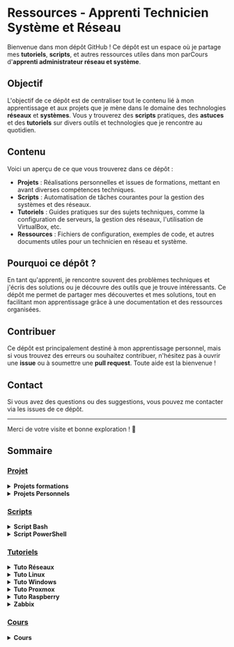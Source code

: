 # Ressources - Apprenti Technicien Système et Réseau

Bienvenue dans mon dépôt GitHub ! Ce dépôt est un espace où je partage mes **tutoriels**, **scripts**, et autres ressources utiles dans mon parCours d'**apprenti administrateur réseau et système**.

## Objectif

L'objectif de ce dépôt est de centraliser tout le contenu lié à mon apprentissage et aux projets que je mène dans le domaine des technologies **réseaux** et **systèmes**. Vous y trouverez des **scripts** pratiques, des **astuces** et des **tutoriels** sur divers outils et technologies que je rencontre au quotidien.

## Contenu

Voici un aperçu de ce que vous trouverez dans ce dépôt :

- **Projets** : Réalisations personnelles et issues de formations, mettant en avant diverses compétences techniques.
- **Scripts** : Automatisation de tâches courantes pour la gestion des systèmes et des réseaux.
- **Tutoriels** : Guides pratiques sur des sujets techniques, comme la configuration de serveurs, la gestion des réseaux, l'utilisation de VirtualBox, etc.
- **Ressources** : Fichiers de configuration, exemples de code, et autres documents utiles pour un technicien en réseau et système.

## Pourquoi ce dépôt ?

En tant qu'apprenti, je rencontre souvent des problèmes techniques et j'écris des solutions ou je découvre des outils que je trouve intéressants. Ce dépôt me permet de partager mes découvertes et mes solutions, tout en facilitant mon apprentissage grâce à une documentation et des ressources organisées.

## Contribuer

Ce dépôt est principalement destiné à mon apprentissage personnel, mais si vous trouvez des erreurs ou souhaitez contribuer, n'hésitez pas à ouvrir une **issue** ou à soumettre une **pull request**. Toute aide est la bienvenue !

## Contact

Si vous avez des questions ou des suggestions, vous pouvez me contacter via les issues de ce dépôt.

---

Merci de votre visite et bonne exploration ! 🚀

## Sommaire

### [Projet]()

<details>
<summary><b>Projets formations</b></summary>

- [Nmap](https://github.com/osmc2017/projet-scanner-de-ports)
- [Scripting](https://github.com/osmc2017/scriptingproject)
- [Infrastructures pour une entreprise fictive](https://github.com/WildCodeSchool/TSSR-2409-VERT-P3-G4-build-your-infra)

</details>

<details>
<summary><b>Projets Personnels</b></summary>

- [Infrastructures pour l'entreprise Bartinfo](https://github.com/osmc2017/infra-bartinfo)
- [Mise en place d'un raspberry pour la sécurité du réseau personnel]()

</details>

### [Scripts](SCRIPT/)

<details>
<summary><b>Script Bash</b></summary>

- [Atelier argument](SCRIPT/BASH/Atelier_Argument.sh)
- [Quête création de dossier](SCRIPT/BASH/quete_crea_dossier.sh)
- [Quête Sauvegarde fichier](SCRIPT/BASH/svg_quete_bash.sh)
- [Création de VM](SCRIPT/BASH/CREA_VM_BASH.sh)
- [Clone de VM](SCRIPT/BASH/CLONE_VM_BASH.sh)
- [Script installation GLPI](SCRIPT/BASH/install_GLPI.sh)

</details>

<details>
<summary>   <b>Script PowerShell</b></summary>

- [AD](SCRIPT/POWERSHELL/AD)
  - [Installation AD DS core à un domaine existant](SCRIPT/POWERSHELL/AD/ADD_ADCORE_TODom.ps1)
  - [Clône d'OU existant](SCRIPT/POWERSHELL/AD/CLONE_OU.ps1)
  - [Création d'OU à partir d'un fichier](SCRIPT/POWERSHELL/AD/Create_OU.ps1)
  - [Création d'Utilisateurs à partir d'un fichier](SCRIPT/POWERSHELL/AD/create_Users.ps1)
- [Quête création de dossier](SCRIPT/POWERSHELL/CREA_DOSSIER_POWERSHELL.ps1)
- [Création de VM](SCRIPT/POWERSHELL/CREA_VM_POWERSHELL.ps1)
- [Clone de VM](SCRIPT/POWERSHELL/CLONE_VM_POWERSHELL.ps1)

</details>

</details>


### [Tutoriels](TUTO/)

<details>
<summary><b>Tuto Réseaux</b></summary>

- [Notion Git](TUTO/Tuto_Réseaux/GIT_NOTION.md)
- [Modifier des adresses IP en ligne de commande](TUTO/Tuto_Réseaux/modif_ip.md)
- [SSH sans MDP](TUTO/Tuto_Réseaux/SSH_SANS_MDP.md)
- [Wireshark](TUTO/Tuto_Réseaux/Wireshark.md)
- [Setup routeur Cisco](TUTO/Tuto_Réseaux/setup_router_cisco.md)
- [Conversion Binaire et Héxa](TUTO/Tuto_Réseaux/conversion_binaire_hexa.md)
- [Plan d'adressage IP](TUTO/Tuto_Réseaux/Plan_adressage.md)
- [Ports TCP et UDP](TUTO/Tuto_Réseaux/port_TCP-UDP.md)

</details>

<details>
<summary><b>Tuto Linux</b></summary>

- [DNS :](TUTO/Tuto_Linux/DNS)
  - [Démo DNS](TUTO/Tuto_Linux/DNS/Demo_DNS_Linux.md)
  - [Atelier DNS](TUTO/Tuto_Linux/DNS/DNS_SRVUBUNTU_quete.md)
  - [Tuto DNS](TUTO/Tuto_Linux/DNS/TUTO_DNS_LINUX_BIS.md)
- [Routeur logique](TUTO/Tuto_Linux/Routeur_logique/)
  - [Routeur logique Débian partie 1](TUTO/Tuto_Linux/Routeur_logique/routeur_logique_part1.md)
  - [Routeur logique Débian partie 2](TUTO/Tuto_Linux/Routeur_logique/routeur_logique_part2.md)
  - [Routeur logique Débian partie 3](TUTO/Tuto_Linux/Routeur_logique/routeur_logique_part3.md)
  - [Routeur logique Débian partie 4](TUTO/Tuto_Linux/Routeur_logique/routeur_logique_part4.md)
  - [Routeur logique Débian partie 5](TUTO/Tuto_Linux/Routeur_logique/routeur_logique_part5.md)
  - [Routeur logique Débian partie 6](TUTO/Tuto_Linux/Routeur_logique/routeur_logique_part6.md)
  - [Routeur logique Débian tuto Reda](TUTO/Tuto_Linux/Routeur_logique/routeur_by_Reda.md)
- [Installation d'un serveur GLPI](TUTO/Tuto_Linux/GLPI)
  - [Installation d'un serveur GLPI sur Ubuntu Server](TUTO/Tuto_Linux/Install_GLPI/install_glpi_ubuntu_server.md)
  - [Installation d'un serveur GLPI sur Debian](TUTO/Tuto_Linux/Install_GLPI/install_glpi_debian.md)
  - [Installation d'un serveur GLPI sur debian via script](TUTO/Tuto_Linux/Install_GLPI/install_glpi_debian.md)
- [Squid](TUTO/Tuto_Linux/Squid/)
  - [Squid HTTP](TUTO/Tuto_Linux/Squid/squid-HTTP.md)
  - [Squid HTTPS explicite](TUTO/Tuto_Linux/Squid/squid-https-explicite.md)
- [Graylog](TUTO/Tuto_Linux/Graylog/)
  - [Installation](TUTO/Tuto_Linux/Graylog/installation_graylog.md)
  - [Configuration d'une Input](TUTO/Tuto_Linux/Graylog/Graylog_input_setup.md)
  - [Ajout d'un client Linux](TUTO/Tuto_Linux/Graylog/add_linux_client.md)
  - [Ajout d'un client Windows](TUTO/Tuto_Linux/Graylog/add_WinServ_client.md)
- [Rsync](TUTO/Tuto_Linux/Rsync/)
  - [Notice](TUTO/Tuto_Linux/Rsync/notice.md)
  - [Préparation disque Raid1 et LVM](TUTO/Tuto_Linux/Rsync/raid1_lvm.md)
  - [Configuration sauvegarde credentielle](TUTO/Tuto_Linux/Rsync/config_credential.md)
  - [Configuration sauvegarde complète)](TUTO/Tuto_Linux/Rsync/config_full.md)
  - [Configuration sauvegarde differentielle](TUTO/Tuto_Linux/Rsync/config_differential.md)
  - [Commandes basiques Rsync](TUTO/Tuto_Linux/Rsync/command_ref.md)
- [Configuration OpenVPN basique sur Ubuntu](TUTO/Tuto_Linux/VPN_Guide.md)
- [Atelier filesystem - Gestion de disque](TUTO/Tuto_Linux/Atelier_filesystem.md)
- [Création de groupe (démo)](TUTO/Tuto_Linux/DEMO_creation_group.md)
- [Exercice "machine à café"](TUTO/Tuto_Linux/EXO_CAFE.md)
- [DHCP](TUTO/Tuto_Linux/DHCP_Linux.md)

</details>

<details>
<summary><b>Tuto Windows</b></summary>

- [Serveur DHCP](TUTO/Tuto_Windows/DHCP_SRV_Windows.md)
- [Serveur DNS](TUTO/Tuto_Windows/DNS_SRV_Windows.md)
- [Installation service ADDS](TUTO/Tuto_Windows/Install_SERVICE_AD_DS.md)
- [Quête GPO](TUTO/Tuto_Windows/QUETE_GPO.md)
- [Erreur KVM](TUTO/Tuto_Windows/Erreur_KVM.md)
- [Partage de dossier SMB](TUTO/Tuto_Windows/partage_fichier_SMB.md)
- [Ajout VBoxManage au "PATH](TUTO/Tuto_Windows/Add_Path_VBoxManage.md)
- [Création AD sécurisé (Core) avec HelloMyDir](TUTO/Tuto_Windows/AD_HelloMyDir_Core.md)
- [Création AD sécurisé (GUI) avec HelloMyDir](TUTO/Tuto_Windows/AD_HelloMyDir_GUI.md)

</details>

<details>
<summary><b>Tuto Proxmox</b></summary>

- [Création de partition](TUTO/Tuto_Proxmox/créa_partition.md)
- [Configuration de Proxmox en HTTP](TUTO/Tuto_Proxmox/configuration_HTTP_PROXMOX.md)
- [Configuration de Proxmox en HTTPS](TUTO/Tuto_Proxmox/configuration_HTTPS_PROXMOX.md)
- [Création d'une VM GNS3 sur Proxmox](TUTO/Tuto_Proxmox/GNS3_PROXMOX.md)
- [Configurations des Vlans dans PfSense sur Proxmox](TUTO/Tuto_Proxmox/Config_Vlans_PfSense.md)

</details>

<details>
<summary><b>Tuto Raspberry</b></summary>

- [Changer adresse IP](TUTO/Tuto_Raspberry/change_IP.md)
- [Pi-Hole installation et configuration](TUTO/Tuto_Raspberry//pi-hole.md)
</details>

<details>
<summary><b>Zabbix</b></summary>

- [Installation de Zabbix](TUTO/Zabbix/instal_zabbix.md)
- [Agent Zabbix](TUTO/Zabbix/debian_agent.md)
</details>

</details>

### [Cours](Cours/)

<details>
<summary><b>Cours</b></summary>

- [Les Raid(s)](Cours/Raid.md)
- [Commandes principales sur Linux](Cours/cmd-main-linux.md)
- [Gestions des permissions sur Linux](Cours/linux-permissions.md)
- [Outils utiles sur Linux](Cours/outils-linux.md)
- [Commands Ip sur Windows](Cours/cmd-ip-Windows.md)
- [Outils de l'admin](Cours/Outils.md)
- [Les Vlans](Cours/notions_vlan.md)
- [Filtres Wireshark](Cours/Wireshark-filters.md)
- [Les adresses MAC](Cours/adresses-MAC.md)
- [Le modèle OSI](Cours/transmission-OSI.md)
- [Le modèle TCP/IP](Cours/transmission-TCP-IP.md)
- [Les trames Ethernet](Cours/trame-ethernet.md)
- [Les adresses IP](Cours/Adresses%20IP/)
  - [Adresses IP](Cours/Adresses%20IP/Adresse-IP.md)
  - [Entête IPV4 et IPv6](Cours/Adresses%20IP/entete-IPv4-et-IPv6.md)
  - [Structure IPv4](Cours/Adresses%20IP/Structure-IPv4.md)
  - [Structure IPv6](Cours/Adresses%20IP/Structure-IPv6.md)
- [Protocoles TCP et UDP](Cours/TCP%20et%20UDP/)
  - [Protocole TCP](Cours/TCP%20et%20UDP/protocole-TCP.md)
  - [MSS et TCP](Cours/TCP%20et%20UDP/MSS-TCP.md)
  - [Protocole UDP](Cours/TCP%20et%20UDP/protocole-UDP.md)
  - [Les ports réseaux](Cours/TCP%20et%20UDP/Ports-réseaux.md)
</details>